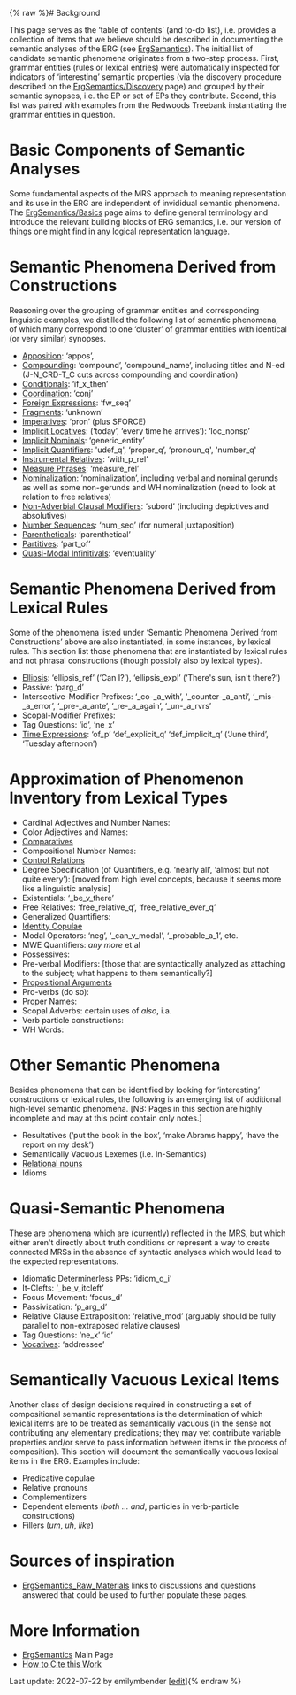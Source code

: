 {% raw %}# Background

This page serves as the ‘table of contents’ (and to-do list), i.e.
provides a collection of items that we believe should be described in
documenting the semantic analyses of the ERG (see
[ErgSemantics](../ErgSemantics)). The initial list of candidate semantic
phenomena originates from a two-step process. First, grammar entities
(rules or lexical entries) were automatically inspected for indicators
of ‘interesting’ semantic properties (via the discovery procedure
described on the [ErgSemantics/Discovery](../ErgSemantics_Discovery) page)
and grouped by their semantic synopses, i.e. the EP or set of EPs they
contribute. Second, this list was paired with examples from the Redwoods
Treebank instantiating the grammar entities in question.

# Basic Components of Semantic Analyses

Some fundamental aspects of the MRS approach to meaning representation
and its use in the ERG are independent of invididual semantic phenomena.
The [ErgSemantics/Basics](../ErgSemantics_Basics) page aims to define
general terminology and introduce the relevant building blocks of ERG
semantics, i.e. our version of things one might find in any logical
representation language.

# Semantic Phenomena Derived from Constructions

Reasoning over the grouping of grammar entities and corresponding
linguistic examples, we distilled the following list of semantic
phenomena, of which many correspond to one ‘cluster’ of grammar entities
with identical (or very similar) synopses.

- [Apposition](../ErgSemantics_Apposition): ‘appos’,
- [Compounding](../ErgSemantics_Compounding): ‘compound’,
‘compound\_name’, including titles and N-ed (J-N\_CRD-T\_C cuts
across compounding and coordination)
- [Conditionals](../ErgSemantics_Conditionals): ‘if\_x\_then’
- [Coordination](../ErgSemantics_Coordination): ‘conj’
- [Foreign Expressions](../ErgSemantics_ForeignExpressions): ‘fw\_seq’
- [Fragments](../ErgSemantics_Fragments): ‘unknown’
- [Imperatives](../ErgSemantics_Imperatives): ‘pron’ (plus SFORCE)
- [Implicit Locatives](../ErgSemantics_ImplicitLocatives): (‘today’,
‘every time he arrives’): ‘loc\_nonsp’
- [Implicit Nominals](../ErgSemantics_ImplicitNominals):
‘generic\_entity’
- [Implicit Quantifiers](../ErgSemantics_ImplicitQuantifiers):
'udef\_q', ‘proper\_q’, ‘pronoun\_q', 'number\_q'
- [Instrumental
Relatives](../ErgSemantics_InstrumentalRelatives): ‘with\_p\_rel’
- [Measure Phrases](../ErgSemantics_MeasurePhrases): ‘measure\_rel’
- [Nominalization](../ErgSemantics_Nominalization): ‘nominalization’,
including verbal and nominal gerunds as well as some non-gerunds and
WH nominalization (need to look at relation to free relatives)
- [Non-Adverbial Clausal
Modifiers](../ErgSemantics_NonAdverbialClausalModifiers): ‘subord’
(including depictives and absolutives)
- [Number Sequences](../ErgSemantics_NumberSequences): ‘num\_seq’ (for
numeral juxtaposition)
- [Parentheticals](../ErgSemantics_Parentheticals): ‘parenthetical’
- [Partitives](../ErgSemantics_Partitives): ‘part\_of’
- [Quasi-Modal Infinitivals](../ErgSemantics_QuasiModalInfinitivals):
‘eventuality’

# Semantic Phenomena Derived from Lexical Rules

Some of the phenomena listed under ‘Semantic Phenomena Derived from
Constructions’ above are also instantiated, in some instances, by
lexical rules. This section list those phenomena that are instantiated
by lexical rules and not phrasal constructions (though possibly also by
lexical types).

- [Ellipsis](../ErgSemantics_Ellipsis): ‘ellipsis\_ref’ (‘Can I?’),
‘ellipsis\_expl’ (‘There's sun, isn't there?’)
- Passive: ‘parg\_d’
- Intersective-Modifier Prefixes: ‘\_co-\_a\_with’,
‘\_counter-\_a\_anti’, ‘\_mis-\_a\_error’, ‘\_pre-\_a\_ante’,
‘\_re-\_a\_again’, ‘\_un-\_a\_rvrs’
- Scopal-Modifier Prefixes:
- Tag Questions: ‘id’, ‘ne\_x’
- [Time Expressions](../ErgSemantics_TimeExpressions): ‘of\_p’
‘def\_explicit\_q’ ‘def\_implicit\_q’ (‘June third’, ‘Tuesday
afternoon’)

# Approximation of Phenomenon Inventory from Lexical Types

- Cardinal Adjectives and Number Names:
- Color Adjectives and Names:
- [Comparatives](../ErgSemantics_Comparatives)
- Compositional Number Names:
- [Control Relations](../ErgSemantics_ControlRelations)
- Degree Specification (of Quantifiers, e.g. ‘nearly all’, ‘almost but
not quite every’): \[moved from high level concepts, because it
seems more like a linguistic analysis\]
- Existentials: ‘\_be\_v\_there’
- Free Relatives: ‘free\_relative\_q’, ‘free\_relative\_ever\_q’
- Generalized Quantifiers:
- [Identity Copulae](../ErgSemantics_IdentityCopulae)
- Modal Operators: ‘neg’, ‘\_can\_v\_modal’, ‘\_probable\_a\_1’, etc.
- MWE Quantifiers: *any more* et al
- Possessives:
- Pre-verbal Modifiers: \[those that are syntactically analyzed as
attaching to the subject; what happens to them semantically?\]
- [Propositional Arguments](../ErgSemantics_PropositionalArguments)
- Pro-verbs (do so):
- Proper Names:
- Scopal Adverbs: certain uses of *also*, i.a.
- Verb particle constructions:
- WH Words:

# Other Semantic Phenomena

Besides phenomena that can be identified by looking for ‘interesting’
constructions or lexical rules, the following is an emerging list of
additional high-level semantic phenomena. \[NB: Pages in this section
are highly incomplete and may at this point contain only notes.\]

- Resultatives (‘put the book in the box’, ‘make Abrams happy’, ‘have
the report on my desk’)
- Semantically Vacuous Lexemes (i.e. In-Semantics)
- [Relational nouns](../ErgSemantics_RelationalNouns)
- Idioms

# Quasi-Semantic Phenomena

These are phenomena which are (currently) reflected in the MRS, but
which either aren't directly about truth conditions or represent a way
to create connected MRSs in the absence of syntactic analyses which
would lead to the expected representations.

- Idiomatic Determinerless PPs: ‘idiom\_q\_i’
- It-Clefts: ‘\_be\_v\_itcleft’
- Focus Movement: ‘focus\_d’
- Passivization: ‘p\_arg\_d’
- Relative Clause Extraposition: ‘relative\_mod’ (arguably should be
fully parallel to non-extraposed relative clauses)
- Tag Questions: ‘ne\_x’ ‘id’
- [Vocatives](../ErgSemantics_Vocatives): ‘addressee’

# Semantically Vacuous Lexical Items

Another class of design decisions required in constructing a set of
compositional semantic representations is the determination of which
lexical items are to be treated as semantically vacuous (in the sense
not contributing any elementary predications; they may yet contribute
variable properties and/or serve to pass information between items in
the process of composition). This section will document the semantically
vacuous lexical items in the ERG. Examples include:

- Predicative copulae
- Relative pronouns
- Complementizers
- Dependent elements (*both ... and*, particles in verb-particle
constructions)
- Fillers (*um*, *uh*, *like*)

# Sources of inspiration

- [ErgSemantics_Raw_Materials](../ErgSemantics_Raw_Materials) links to discussions and questions answered that could be used to further populate these pages.

# More Information

- [ErgSemantics](../ErgSemantics) Main Page
- [How to Cite this Work](../ErgSemantics_HowToCite)

Last update: 2022-07-22 by emilymbender [[edit](https://github.com/delph-in/docs/wiki/ErgSemantics_Inventory/_edit)]{% endraw %}